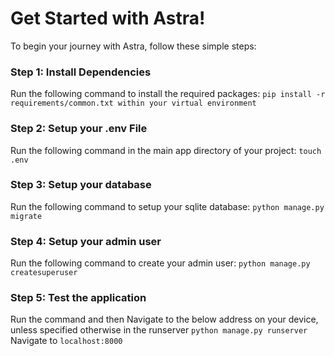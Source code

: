 **Get Started with Astra!**
==========================

To begin your journey with Astra, follow these simple steps:

### Step 1: Install Dependencies

Run the following command to install the required packages:
`pip install -r requirements/common.txt within your virtual environment`

### Step 2: Setup your .env File

Run the following command in the main app directory of your project:
`touch .env`

### Step 3: Setup your database

Run the following command to setup your sqlite database:
`python manage.py migrate`


### Step 4: Setup your admin user

Run the following command to create your admin user:
`python manage.py createsuperuser`


### Step 5: Test the application

Run the command and then Navigate to the below address on your device, unless specified otherwise in the runserver
`python manage.py runserver`
Navigate to `localhost:8000`
